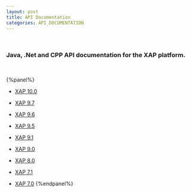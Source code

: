 ```yaml
---
layout: post
title: API Documentation
categories: API_DOCUMENTATION
---
```


<br>

### Java, .Net and CPP API documentation for the XAP platform.

<br>

{%panel%}
- [XAP 10.0](./xap-10.0.html)

- [XAP 9.7](./xap-9.7.html)

- [XAP 9.6](./xap-96.html)

- [XAP 9.5](./xap-95.html)

- [XAP 9.1](./xap-91.html)

- [XAP 9.0](./xap-90.html)

- [XAP 8.0](./xap-80.html)

- [XAP 7.1](./xap-71.html)

- [XAP 7.0](./xap-70.html)
{%endpanel%}

